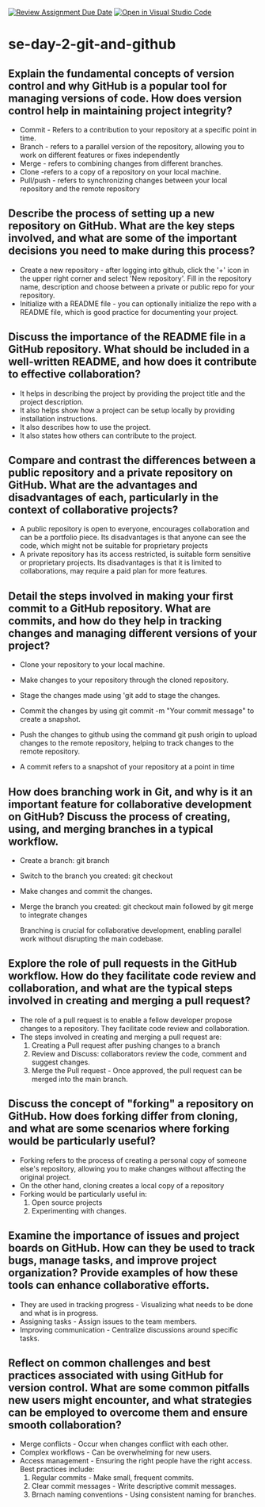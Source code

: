 [![Review Assignment Due Date](https://classroom.github.com/assets/deadline-readme-button-22041afd0340ce965d47ae6ef1cefeee28c7c493a6346c4f15d667ab976d596c.svg)](https://classroom.github.com/a/8wgCKhpZ)
[![Open in Visual Studio Code](https://classroom.github.com/assets/open-in-vscode-2e0aaae1b6195c2367325f4f02e2d04e9abb55f0b24a779b69b11b9e10269abc.svg)](https://classroom.github.com/online_ide?assignment_repo_id=18438694&assignment_repo_type=AssignmentRepo)
# se-day-2-git-and-github
## Explain the fundamental concepts of version control and why GitHub is a popular tool for managing versions of code. How does version control help in maintaining project integrity?
- Commit - Refers to a contribution to your repository at a specific point in time.
- Branch - refers to a parallel version of the repository, allowing you to work on different features or fixes independently
- Merge - refers to combining changes from different branches.
- Clone -refers to a copy of a repository on your local machine.
- Pull/push - refers to synchronizing changes between your local repository and the remote repository

## Describe the process of setting up a new repository on GitHub. What are the key steps involved, and what are some of the important decisions you need to make during this process?
- Create a new repository - after logging into github, click the '+' icon in the upper right corner and select 'New repository'. Fill in the repository name, description and choose between a private or public repo for your repository.
- Initialize with a README file - you can optionally initialize the repo with a README file, which is good practice for documenting your project.

## Discuss the importance of the README file in a GitHub repository. What should be included in a well-written README, and how does it contribute to effective collaboration?
- It helps in describing the project by providing the project title and the project description.
- It also helps show how a project can be setup locally by providing installation instructions.
- It also describes how to use the project.
- It also states how others can contribute to the project.

## Compare and contrast the differences between a public repository and a private repository on GitHub. What are the advantages and disadvantages of each, particularly in the context of collaborative projects?
- A public repository is open to everyone, encourages collaboration and can be a portfolio piece. Its disadvantages is that anyone can see the code, which might not be suitable for proprietary projects
- A private repository has its access restricted, is suitable form sensitive or proprietary projects. Its disadvantages is that it is limited to collaborations, may require a paid plan for more features.

## Detail the steps involved in making your first commit to a GitHub repository. What are commits, and how do they help in tracking changes and managing different versions of your project?
- Clone your repository to your local machine.
- Make changes to your repository through the cloned repository.
- Stage the changes made using 'git add <file> to stage the changes.
- Commit the changes by using git commit -m "Your commit message" to create a snapshot.
- Push the changes to github using the command git push origin <branch> to upload changes to the remote repository, helping to track changes to the remote repository.

- A commit refers to a snapshot of your repository at a point in time

## How does branching work in Git, and why is it an important feature for collaborative development on GitHub? Discuss the process of creating, using, and merging branches in a typical workflow.
- Create a branch: git branch <branch-name>
- Switch to the branch you created: git checkout <branch-name>
- Make changes and commit the changes.
- Merge the branch you created: git checkout main followed by git merge <branch-name> to integrate changes

  Branching is crucial for collaborative development, enabling parallel work without disrupting the main codebase.

## Explore the role of pull requests in the GitHub workflow. How do they facilitate code review and collaboration, and what are the typical steps involved in creating and merging a pull request?
- The role of a pull request is to enable a fellow developer propose changes to a repository. They facilitate code review and collaboration.
- The steps involved in creating and merging a pull request are:
  1. Creating a Pull request after pushing changes to a branch
  2. Review and Discuss: collaborators review the code, comment and suggest changes.
  3. Merge the Pull request - Once approved, the pull request can be merged into the main branch.

## Discuss the concept of "forking" a repository on GitHub. How does forking differ from cloning, and what are some scenarios where forking would be particularly useful?
- Forking refers to the process of creating a personal copy of someone else's repository, allowing you to make changes without affecting the original project.
- On the other hand, cloning creates a local copy of a repository
- Forking would be particularly useful in:
  1. Open source projects
  2. Experimenting with changes.

## Examine the importance of issues and project boards on GitHub. How can they be used to track bugs, manage tasks, and improve project organization? Provide examples of how these tools can enhance collaborative efforts.
- They are used in tracking progress - Visualizing what needs to be done and what is in progress.
- Assigning tasks - Assign issues to the team members.
- Improving communication - Centralize discussions around specific tasks.

## Reflect on common challenges and best practices associated with using GitHub for version control. What are some common pitfalls new users might encounter, and what strategies can be employed to overcome them and ensure smooth collaboration?
- Merge conflicts - Occur when changes conflict with each other.
- Complex workflows - Can be overwhelming for new users.
- Access management - Ensuring the right people have the right access.
  Best practices include:
  1. Regular commits - Make small, frequent commits.
  2. Clear commit messages - Write descriptive commit messages.
  3. Brnach naming conventions - Using consistent naming for branches.

